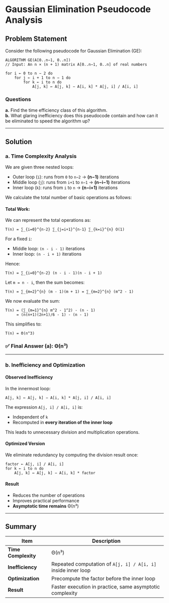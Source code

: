 # Gaussian Elimination Pseudocode Analysis

## Problem Statement

Consider the following pseudocode for Gaussian Elimination (GE):

```
ALGORITHM GE(A[0..n−1, 0..n])
// Input: An n × (n + 1) matrix A[0..n−1, 0..n] of real numbers

for i ← 0 to n − 2 do
    for j ← i + 1 to n − 1 do
        for k ← i to n do
            A[j, k] ← A[j, k] − A[i, k] * A[j, i] / A[i, i]
```

### Questions

**a.** Find the time efficiency class of this algorithm.  
**b.** What glaring inefficiency does this pseudocode contain and how can it be eliminated to speed the algorithm up?

---

## Solution

### a. Time Complexity Analysis

We are given three nested loops:

- Outer loop (`i`): runs from `0` to `n−2` → **(n−1)** iterations  
- Middle loop (`j`): runs from `i+1` to `n−1` → **(n−i−1)** iterations  
- Inner loop (`k`): runs from `i` to `n` → **(n−i+1)** iterations

We calculate the total number of basic operations as follows:

#### Total Work:

We can represent the total operations as:

```
T(n) = ∑_{i=0}^{n-2} ∑_{j=i+1}^{n-1} ∑_{k=i}^{n} O(1)
```

For a fixed `i`:
- Middle loop: `(n - i - 1)` iterations
- Inner loop: `(n - i + 1)` iterations

Hence:

```
T(n) = ∑_{i=0}^{n-2} (n - i - 1)(n - i + 1)
```

Let `m = n - i`, then the sum becomes:

```
T(n) = ∑_{m=2}^{n} (m - 1)(m + 1) = ∑_{m=2}^{n} (m^2 - 1)
```

We now evaluate the sum:

```
T(n) = (∑_{m=1}^{n} m^2 - 1^2) - (n - 1)
     = (n(n+1)(2n+1)/6 - 1) - (n - 1)
```

This simplifies to:

```
T(n) = Θ(n^3)
```

### ✅ Final Answer (a): Θ(n³)

---

### b. Inefficiency and Optimization

#### Observed Inefficiency

In the innermost loop:

```
A[j, k] ← A[j, k] − A[i, k] * A[j, i] / A[i, i]
```

The expression `A[j, i] / A[i, i]` is:

- Independent of `k`
- Recomputed in **every iteration of the inner loop**

This leads to unnecessary division and multiplication operations.

#### Optimized Version

We eliminate redundancy by computing the division result once:

```
factor ← A[j, i] / A[i, i]
for k ← i to n do
    A[j, k] ← A[j, k] − A[i, k] * factor
```

#### Result

- Reduces the number of operations
- Improves practical performance
- **Asymptotic time remains** Θ(n³)

---

## Summary

| Item                | Description                                                  |
|---------------------|--------------------------------------------------------------|
| **Time Complexity** | Θ(n³)                                                        |
| **Inefficiency**    | Repeated computation of `A[j, i] / A[i, i]` inside inner loop |
| **Optimization**    | Precompute the factor before the inner loop                 |
| **Result**          | Faster execution in practice, same asymptotic complexity     |
